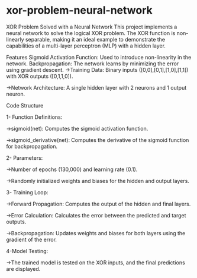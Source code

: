 # xor-problem-neural-network
XOR Problem Solved with a Neural Network
This project implements a neural network to solve the logical XOR problem. The XOR function is non-linearly separable, making it an ideal example to demonstrate the capabilities of a multi-layer perceptron (MLP) with a hidden layer.

Features
Sigmoid Activation Function: Used to introduce non-linearity in the network.
Backpropagation: The network learns by minimizing the error using gradient descent.
->Training Data: Binary inputs ([0,0],[0,1],[1,0],[1,1]) with XOR outputs ([0,1,1,0]).

->Network Architecture: A single hidden layer with 2 neurons and 1 output neuron.

Code Structure

1- Function Definitions:

->sigmoid(net): Computes the sigmoid activation function.

->sigmoid_derivative(net): Computes the derivative of the sigmoid function for backpropagation.

2- Parameters:

->Number of epochs (130,000) and learning rate (0.1).
 
->Randomly initialized weights and biases for the hidden and output layers.

3- Training Loop:

->Forward Propagation: Computes the output of the hidden and final layers.

->Error Calculation: Calculates the error between the predicted and target outputs.

->Backpropagation: Updates weights and biases for both layers using the gradient of the error.

4-Model Testing:

->The trained model is tested on the XOR inputs, and the final predictions are displayed.
